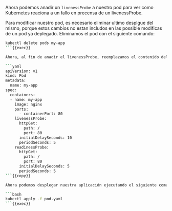 Ahora podemos anadir un `livenessProbe` a nuestro pod para ver como Kubernetes reaciona a un fallo en precensa de un livenessProbe.

Para modificar nuestro pod, es necesario eliminar ultimo desplgue del mismo, porque estos cambios no estan includos en las possible modificas de un pod ya deplegado. Eliminamos el pod con el siguiente comando:

```bash
kubectl delete pods my-app
```{{exec}}

Ahora, al fin de anadir el livenessProbe, reemplazamos el contenido del archivo `pod.yaml` de la siguiente manera:

```yaml
apiVersion: v1
kind: Pod
metadata:
  name: my-app
spec:
  containers:
  - name: my-app
    image: nginx
    ports:
      - containerPort: 80
    livenessProbe:
      httpGet:
        path: /
        port: 80
      initialDelaySeconds: 10
      periodSeconds: 5
    readinessProbe:
      httpGet:
        path: /
        port: 80
      initialDelaySeconds: 5
      periodSeconds: 5
```{{copy}}

Ahora podemos desplegar nuestra aplicación ejecutando el siguiente comando:

```bash
kubectl apply -f pod.yaml
```{{exec}}